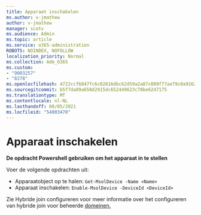 ```yaml
---
title: Apparaat inschakelen
ms.author: v-jmathew
author: v-jmathew
manager: scotv
ms.audience: Admin
ms.topic: article
ms.service: o365-administration
ROBOTS: NOINDEX, NOFOLLOW
localization_priority: Normal
ms.collection: Adm_O365
ms.custom:
- "9003257"
- "8278"
ms.openlocfilehash: 4722ccf6847fc6c02616dbc62d59a2a87c089f77ae79c0a916211af6c5f2a6d0
ms.sourcegitcommit: b5f7da89a650d2915dc652449623c78be6247175
ms.translationtype: MT
ms.contentlocale: nl-NL
ms.lasthandoff: 08/05/2021
ms.locfileid: "54003470"
---
```

# <a name="enable-device"></a>Apparaat inschakelen

**De opdracht Powershell gebruiken om het apparaat in te stellen**

Voer de volgende opdrachten uit:

- Apparaatobject op te halen: `Get-MsolDevice -Name <Name>`
- Apparaat inschakelen: `Enable-MsolDevice -DeviceId <DeviceId>`

Zie Hybride join configureren voor meer informatie over het configureren van hybride join voor beheerde [domeinen.](https://docs.microsoft.com/azure/active-directory/devices/hybrid-azuread-join-managed-domains)
